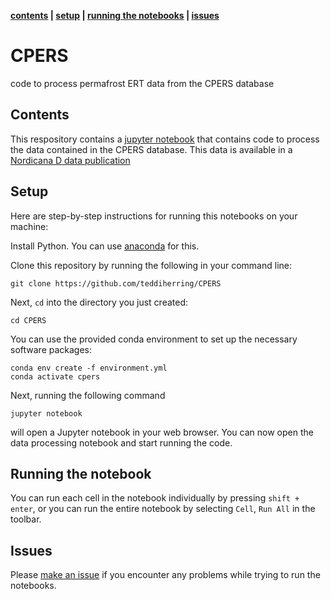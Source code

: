 **[contents](#Contents) | [setup](#Setup) | [running the notebooks](#running-the-notebooks) | [issues](#issues)**

# CPERS
code to process permafrost ERT data from the CPERS database

## Contents

This respository contains a [jupyter notebook](./data_processing_CPERS.ipynb) that contains code to process the data contained in the CPERS database. This data is available in a [Nordicana D data publication](https://nordicana.cen.ulaval.ca/dpage.aspx?doi=45855XD-DC9883ABD609428B)

## Setup

Here are step-by-step instructions for running this notebooks on your machine:

Install Python. You can use [anaconda](https://www.anaconda.com/download/) for this.

Clone this repository by running the following in your command line:

```
git clone https://github.com/teddiherring/CPERS
```

Next, `cd` into the directory you just created:

```
cd CPERS
```

You can use the provided conda environment to set up the necessary software packages:

```
conda env create -f environment.yml
conda activate cpers
```

Next, running the following command

```
jupyter notebook
```

will open a Jupyter notebook in your web browser. You can now open the data processing notebook and start running the code.

## Running the notebook

You can run each cell in the notebook individually by pressing  `shift + enter`, or you can run the entire notebook by selecting `Cell`, `Run All` in the toolbar.

## Issues

Please [make an issue](https://github.com/teddiherring/CPERS/issues) if you encounter any problems while trying to run the notebooks.

